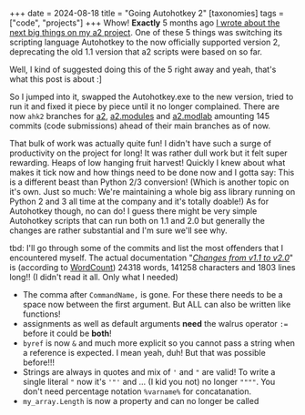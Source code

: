 +++
date = 2024-08-18
title = "Going Autohotkey 2"
[taxonomies]
tags = ["code", "projects"]
+++
Whow! **Exactly** 5 months ago [I wrote about the next big things on my a2 project](@/blog/a2works4me.md). One of these 5 things was switching its scripting language Autohotkey to the now officially supported version 2, deprecating the old 1.1 version that a2 scripts were based on so far.

Well, I kind of suggested doing this of the 5 right away and yeah, that's what this post is about :]

So I jumped into it, swapped the Autohotkey.exe to the new version, tried to run it and fixed it piece by piece until it no longer complained. There are now `ahk2` branches for [a2](https://github.com/ewerybody/a2/tree/ahk2), [a2.modules](https://github.com/ewerybody/a2.modules/tree/ahk2) and [a2.modlab](https://github.com/a2script/a2.modlab/tree/ahk2) amounting 145 commits (code submissions) ahead of their main branches as of now.

That bulk of work was actually quite fun! I didn't have such a surge of productivity on the project for long! It was rather dull work but it felt super rewarding. Heaps of low hanging fruit harvest! Quickly I knew about what makes it tick now and how things need to be done now and I gotta say: This is a different beast than Python 2/3 conversion! (Which is another topic on it's own. Just so much: We're maintaining a whole big ass library running on Python 2 and 3 all time at the company and it's totally doable!) As for Autohotkey though, no can do! I guess there might be very simple Autohotkey scripts that can run both on 1.1 and 2.0 but generally the changes are rather substantial and I'm sure we'll see why.

tbd: I'll go through some of the commits and list the most offenders that I encountered myself. The actual documentation "[*Changes from v1.1 to v2.0*](https://www.autohotkey.com/docs/v2/v2-changes.htm)" is (according to [WordCount](https://github.com/ewerybody/a2.modules/tree/master/texTools#wordcount---tooltip-with-selected-text-information-wino)) 24318 words, 141258 characters and 1803 lines long!! (I didn't read it all. Only what I needed)

* The comma after `CommandName,` is gone. For these there needs to be a space now between the first argument. But ALL can also be written like functions!
* assignments as well as default arguments **need** the walrus operator `:=`
  before it could be **both**!
* `byref` is now `&` and much more explicit
  so you cannot pass a string when a reference is expected. I mean yeah, duh! But that was possible before!!!
* Strings are always in quotes and mix of `'` and `"` are valid! To write a single literal `"` now it's `'"'` and ... (I kid you not) no longer `""""`. You don't need percentage notation `%varname%` for concatanation.
* `my_array.Length` is now a property and can no longer be called
